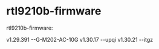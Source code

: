 # rtl9210b-firmware
rtl9210b-firmware:

v1.29.391   --G-M202-AC-10G
v1.30.17    --upqi
v1.30.21    --itgz
